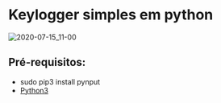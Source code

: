 # Keylogger simples em python
![2020-07-15_11-00](https://user-images.githubusercontent.com/67514416/87554523-9bce5a80-c68a-11ea-948c-e9fcca0f4110.png)
## Pré-requisitos:
- sudo pip3 install pynput
- [Python3](https://www.python.org/downloads/)

 
